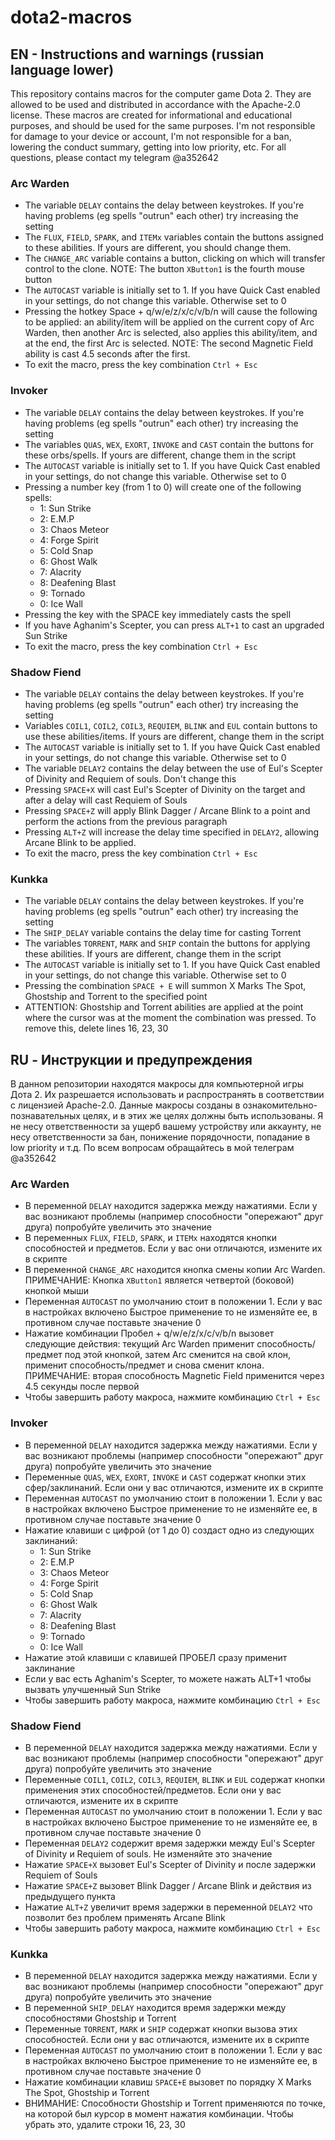# dota2-macros  
## EN - Instructions and warnings (russian language lower)
This repository contains macros for the computer game Dota 2. They are allowed to be used and distributed in accordance with the Apache-2.0 license. These macros are created for informational and educational purposes, and should be used for the same purposes. I'm not responsible for damage to your device or account, I'm not responsible for a ban, lowering the conduct summary, getting into low priority, etc. For all questions, please contact my telegram @a352642  

### Arc Warden
- The variable `DELAY` contains the delay between keystrokes. If you're having problems (eg spells "outrun" each other) try increasing the setting  
- The `FLUX`, `FIELD`, `SPARK`, and `ITEMx` variables contain the buttons assigned to these abilities. If yours are different, you should change them.  
- The `CHANGE_ARC` variable contains a button, clicking on which will transfer control to the clone. NOTE: The button `XButton1` is the fourth mouse button  
- The `AUTOCAST` variable is initially set to 1. If you have Quick Cast enabled in your settings, do not change this variable. Otherwise set to 0
- Pressing the hotkey Space + q/w/e/z/x/c/v/b/n will cause the following to be applied: an ability/item will be applied on the current copy of Arc Warden, then another Arc is selected, also applies this ability/item, and at the end, the first Arc is selected. NOTE: The second Magnetic Field ability is cast 4.5 seconds after the first.  
- To exit the macro, press the key combination `Ctrl + Esc`

### Invoker
- The variable `DELAY` contains the delay between keystrokes. If you're having problems (eg spells "outrun" each other) try increasing the setting
- The variables `QUAS`, `WEX`, `EXORT`, `INVOKE` and `CAST` contain the buttons for these orbs/spells. If yours are different, change them in the script
- The `AUTOCAST` variable is initially set to 1. If you have Quick Cast enabled in your settings, do not change this variable. Otherwise set to 0
- Pressing a number key (from 1 to 0) will create one of the following spells:
	- 1: Sun Strike
	- 2: E.M.P
	- 3: Chaos Meteor
	- 4: Forge Spirit
	- 5: Cold Snap
	- 6: Ghost Walk
	- 7: Alacrity
	- 8: Deafening Blast
	- 9: Tornado
	- 0: Ice Wall
- Pressing the key with the SPACE key immediately casts the spell
- If you have Aghanim's Scepter, you can press `ALT+1` to cast an upgraded Sun Strike
- To exit the macro, press the key combination `Ctrl + Esc`

### Shadow Fiend
- The variable `DELAY` contains the delay between keystrokes. If you're having problems (eg spells "outrun" each other) try increasing the setting
- Variables `COIL1`, `COIL2`, `COIL3`, `REQUIEM`, `BLINK` and `EUL` contain buttons to use these abilities/items. If yours are different, change them in the script
- The `AUTOCAST` variable is initially set to 1. If you have Quick Cast enabled in your settings, do not change this variable. Otherwise set to 0
- The variable `DELAY2` contains the delay between the use of Eul's Scepter of Divinity and Requiem of souls. Don't change this
- Pressing `SPACE+X` will cast Eul's Scepter of Divinity on the target and after a delay will cast Requiem of Souls
- Pressing `SPACE+Z` will apply Blink Dagger / Arcane Blink to a point and perform the actions from the previous paragraph
- Pressing `ALT+Z` will increase the delay time specified in `DELAY2`, allowing Arcane Blink to be applied.
- To exit the macro, press the key combination `Ctrl + Esc`

### Kunkka
- The variable `DELAY` contains the delay between keystrokes. If you're having problems (eg spells "outrun" each other) try increasing the setting
- The `SHIP_DELAY` variable contains the delay time for casting Torrent
- The variables `TORRENT`, `MARK` and `SHIP` contain the buttons for applying these abilities. If yours are different, change them in the script
- The `AUTOCAST` variable is initially set to 1. If you have Quick Cast enabled in your settings, do not change this variable. Otherwise set to 0
- Pressing the combination `SPACE + E` will summon X Marks The Spot, Ghostship and Torrent to the specified point
- ATTENTION: Ghostship and Torrent abilities are applied at the point where the cursor was at the moment the combination was pressed. To remove this, delete lines 16, 23, 30


## RU - Инструкции и предупреждения
В данном репозитории находятся макросы для компьютерной игры Дота 2. Их разрешается использовать и распространять в соответствии с лицензией Apache-2.0. Данные макросы созданы в ознакомительно-познавательных целях, и в этих же целях должны быть использованы. Я не несу ответственности за ущерб вашему устройству или аккаунту, не несу ответственности за бан, понижение порядочности, попадание в low priority и т.д. По всем вопросам обращайтесь в мой телеграм @a352642

### Arc Warden
- В переменной `DELAY` находится задержка между нажатиями. Если у вас возникают проблемы (например способности "опережают" друг друга) попробуйте увеличить это значение  
- В переменных `FLUX`, `FIELD`, `SPARK`, и `ITEMx` находятся кнопки способностей и предметов. Если у вас они отличаются, измените их в скрипте  
- В переменной `CHANGE_ARC` находится кнопка смены копии Arc Warden. ПРИМЕЧАНИЕ: Кнопка `XButton1` является четвертой (боковой) кнопкой мыши  
- Переменная `AUTOCAST` по умолчанию стоит в положении 1. Если у вас в настройках включено Быстрое применение то не изменяйте ее, в противном случае поставьте значение 0  
- Нажатие комбинации Пробел + q/w/e/z/x/c/v/b/n вызовет следующие действия: текущий Arc Warden применит способность/предмет под этой кнопкой, затем Arc сменится на свой клон, применит способность/предмет и снова сменит клона. ПРИМЕЧАНИЕ: вторая способность Magnetic Field применится через 4.5 секунды после первой
- Чтобы завершить работу макроса, нажмите комбинацию `Ctrl + Esc`

### Invoker
- В переменной `DELAY` находится задержка между нажатиями. Если у вас возникают проблемы (например способности "опережают" друг друга) попробуйте увеличить это значение
- Переменные `QUAS`, `WEX`, `EXORT`, `INVOKE` и `CAST` содержат кнопки этих сфер/заклинаний. Если они у вас отличаются, измените их в скрипте
- Переменная `AUTOCAST` по умолчанию стоит в положении 1. Если у вас в настройках включено Быстрое применение то не изменяйте ее, в противном случае поставьте значение 0
- Нажатие клавиши с цифрой (от 1 до 0) создаст одно из следующих заклинаний:
	- 1: Sun Strike
	- 2: E.M.P
	- 3: Chaos Meteor
	- 4: Forge Spirit
	- 5: Cold Snap
	- 6: Ghost Walk
	- 7: Alacrity
	- 8: Deafening Blast
	- 9: Tornado
	- 0: Ice Wall
- Нажатие этой клавиши с клавишей ПРОБЕЛ сразу применит заклинание
- Если у вас есть Aghanim's Scepter, то можете нажать ALT+1 чтобы вызвать улучшенный Sun Strike
- Чтобы завершить работу макроса, нажмите комбинацию `Ctrl + Esc`

### Shadow Fiend

- В переменной `DELAY` находится задержка между нажатиями. Если у вас возникают проблемы (например способности "опережают" друг друга) попробуйте увеличить это значение
- Переменные `COIL1`, `COIL2`, `COIL3`, `REQUIEM`, `BLINK` и `EUL` содержат кнопки применения этих способностей/предметов. Если они у вас отличаются, измените их в скрипте
- Переменная `AUTOCAST` по умолчанию стоит в положении 1. Если у вас в настройках включено Быстрое применение то не изменяйте ее, в противном случае поставьте значение 0
- Переменная `DELAY2` содержит время задержки между Eul's Scepter of Divinity и Requiem of souls. Не изменяйте это значение
- Нажатие `SPACE+X` вызовет Eul's Scepter of Divinity и после задержки Requiem of Souls
- Нажатие `SPACE+Z` вызовет Blink Dagger / Arcane Blink и действия из предыдущего пункта
- Нажатие `ALT+Z` увеличит время задержки в переменной `DELAY2` что позволит без проблем применять Arcane Blink
- Чтобы завершить работу макроса, нажмите комбинацию `Ctrl + Esc`

### Kunkka

- В переменной `DELAY` находится задержка между нажатиями. Если у вас возникают проблемы (например способности "опережают" друг друга) попробуйте увеличить это значение
- В переменной `SHIP_DELAY` находится время задержки между способностями Ghostship и Torrent
- Переменные `TORRENT`, `MARK` и `SHIP` содержат кнопки вызова этих способностей. Если они у вас отличаются, измените их в скрипте
- Переменная `AUTOCAST` по умолчанию стоит в положении 1. Если у вас в настройках включено Быстрое применение то не изменяйте ее, в противном случае поставьте значение 0
- Нажатие комбинации клавиш `SPACE+E` вызовет по порядку X Marks The Spot, Ghostship и Torrent
- ВНИМАНИЕ: Способности Ghostship и Torrent применяются по точке, на которой был курсор в момент нажатия комбинации. Чтобы убрать это, удалите строки 16, 23, 30